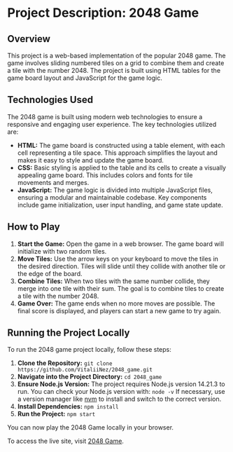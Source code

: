 # Project Description: 2048 Game

## Overview

This project is a web-based implementation of the popular 2048 game. The game involves sliding numbered tiles on a grid to combine them and create a tile with the number 2048. The project is built using HTML tables for the game board layout and JavaScript for the game logic.

## Technologies Used

The 2048 game is built using modern web technologies to ensure a responsive and engaging user experience. The key technologies utilized are:

- **HTML:** The game board is constructed using a table element, with each cell representing a tile space. This approach simplifies the layout and makes it easy to style and update the game board.
- **CSS:** Basic styling is applied to the table and its cells to create a visually appealing game board. This includes colors and fonts for tile movements and merges.
- **JavaScript:** The game logic is divided into multiple JavaScript files, ensuring a modular and maintainable codebase. Key components include game initialization, user input handling, and game state update.

## How to Play

1. **Start the Game:** Open the game in a web browser. The game board will initialize with two random tiles.
2. **Move Tiles:** Use the arrow keys on your keyboard to move the tiles in the desired direction. Tiles will slide until they collide with another tile or the edge of the board.
3. **Combine Tiles:** When two tiles with the same number collide, they merge into one tile with their sum. The goal is to combine tiles to create a tile with the number 2048.
4. **Game Over:** The game ends when no more moves are possible. The final score is displayed, and players can start a new game to try again.

## Running the Project Locally

To run the 2048 game project locally, follow these steps:

1. **Clone the Repository:**
   `git clone https://github.com/VitaliiNez/2048_game.git`
2. **Navigate into the Project Directory:**
   `cd 2048_game`
3. **Ensure Node.js Version:**
   The project requires Node.js version 14.21.3 to run. You can check your Node.js version with:
   `node -v`
   If necessary, use a version manager like [nvm](https://github.com/nvm-sh/nvm/) to install and switch to the correct version.
4. **Install Dependencies:**
   `npm install`
5. **Run the Project:**
   `npm start`

You can now play the 2048 Game locally in your browser.

To access the live site, visit [2048 Game](https://VitaliiNez.github.io/2048_game/).
